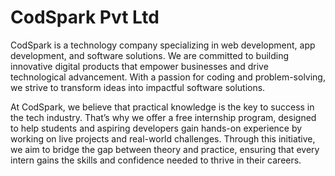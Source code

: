# CodSpark Pvt Ltd

CodSpark is a technology company specializing in web development, app development, and software solutions. We are committed to building innovative digital products that empower businesses and drive technological advancement. With a passion for coding and problem-solving, we strive to transform ideas into impactful software solutions.

At CodSpark, we believe that practical knowledge is the key to success in the tech industry. That’s why we offer a free internship program, designed to help students and aspiring developers gain hands-on experience by working on live projects and real-world challenges. Through this initiative, we aim to bridge the gap between theory and practice, ensuring that every intern gains the skills and confidence needed to thrive in their careers.